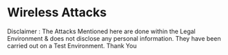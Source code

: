 # Wireless Attacks

Disclaimer : The Attacks Mentioned here are done within the Legal Environment & does not disclose any personal information. They have been carried out on a Test Environment. Thank You

